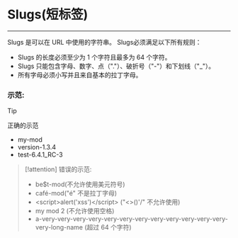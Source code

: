 # Slugs(短标签)
---
Slugs 是可以在 URL 中使用的字符串。  Slugs必须满足以下所有规则： 
- Slugs 的长度必须至少为 1 个字符且最多为 64 个字符。 
- Slugs 只能包含字母、数字、点（"."）、破折号（"-"）和下划线（"_"）。 
- 所有字母必须小写并且来自基本的拉丁字母。 

### 示范:
>[!TIP]
>正确的示范
>- my-mod
>- version-1.3.4
>- test-6.4.1_RC-3

>[!attention]
>错误的示范:
>- be$t-mod(不允许使用美元符号)
>- café-mod("é"  不是拉丁字母)
>- \<script\>alert('xss')\</script\> ("<>()'/" 不允许使用)
>- my mod 2 (不允许使用空格)
>- a-very-very-very-very-very-very-very-very-very-very-very-very-very-long-name (超过 64 个字符)
